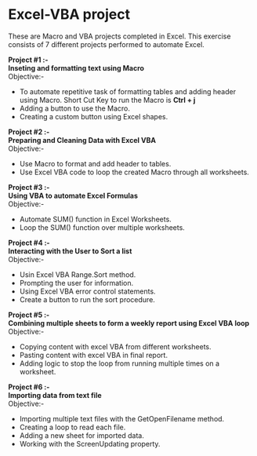 # Excel-VBA project
These are Macro and VBA projects completed in Excel. This exercise consists of 7 different projects performed to automate Excel.

**Project #1 :-** <br />
**Inseting and formatting text using Macro** <br />
  Objective:- <br />
  * To automate repetitive task of formatting tables and adding header using Macro. Short Cut Key to run the Macro is **Ctrl + j** <br />
  * Adding a button to  use the Macro. <br />
  * Creating a custom button using Excel shapes. <br />

  **Project #2 :-** <br />
  **Preparing and Cleaning Data with Excel VBA** <br />
  Objective:- <br />
  * Use Macro to format and add header to tables. <br />
  * Use Excel VBA code to loop the created Macro through all worksheets. <br />

  **Project #3 :-** <br />
  **Using VBA to automate Excel Formulas** <br />
  Objective:- <br />
  * Automate SUM() function in Excel Worksheets. <br />
  * Loop the SUM() function over multiple worksheets. <br />

  **Project #4 :-** <br />
  **Interacting with the User to Sort a list** <br />
  Objective:- <br />
  * Usin Excel VBA Range.Sort method. <br />
  * Prompting the user for information. <br />
  * Using Excel VBA error control statements. <br />
  * Create a button to run the sort procedure. <br />

  **Project #5 :-** <br />
  **Combining multiple sheets to form a weekly report using Excel VBA loop** <br />
  Objective:- <br />
  * Copying content with excel VBA from different worksheets.
  * Pasting content with excel VBA in final report.
  * Adding logic to stop the loop from running multiple times on a worksheet.

  **Project #6 :-** <br />
  **Importing data from text file** <br />
  Objective:- <br />
  * Importing multiple text files with the GetOpenFilename method. <br />
  * Creating a loop to read each file. <br />
  * Adding a new sheet for imported data. <br />
  * Working with the ScreenUpdating property. <br />

  
    
    
  
  

  


  
  
  
